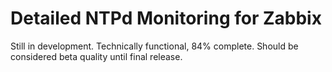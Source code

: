 # Detailed NTPd Monitoring for Zabbix

Still in development. Technically functional, 84% complete. Should be considered beta quality until final release.